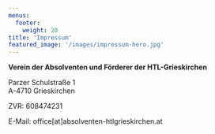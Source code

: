 ```yaml
---
menus:
  footer:
    weight: 20
title: 'Impressum'
featured_image: '/images/impressum-hero.jpg'
---
```

**Verein der Absolventen und Förderer der HTL-Grieskirchen**

Parzer Schulstraße 1\
A-4710 Grieskirchen

ZVR: 608474231

E-Mail: office[at]absolventen-htlgrieskirchen.at
